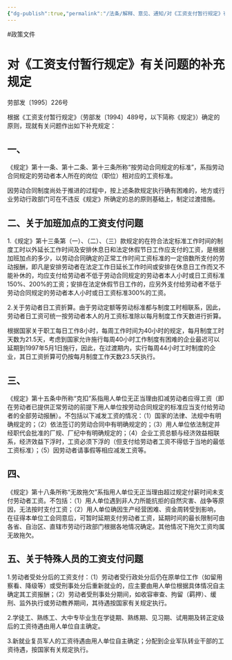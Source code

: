 ```yaml
---
{"dg-publish":true,"permalink":"/法条/解释、意见、通知/对《工资支付暂行规定》有关问题的补充规定/"}
---
```


#政策文件
# 对《工资支付暂行规定》有关问题的补充规定

劳部发〔1995〕226号

根据《工资支付暂行规定》（劳部发〔1994〕489号，以下简称《规定》）确定的原则，现就有关问题作出如下补充规定：

## 一、

《规定》第十一条、第十二条、第十三条所称“按劳动合同规定的标准”，系指劳动合同规定的劳动者本人所在的岗位（职位）相对应的工资标准。

因劳动合同制度尚处于推进的过程中，按上述条款规定执行确有困难的，地方或行业劳动行政部门可在不违反《规定》所确定的总的原则基础上，制定过渡措施。

## 二、关于加班加点的工资支付问题

1.《规定》第十三条第（一）、（二）、（三）款规定的在符合法定标准工作时间的制度工时以外延长工作时间及安排休息日和法定休假节日工作应支付的工资，是根据加班加点的多少，以劳动合同确定的正常工作时间工资标准的一定倍数所支付的劳动报酬，即凡是安排劳动者在法定工作日延长工作时间或安排在休息日工作而又不能补休的，均应支付给劳动者不低于劳动合同规定的劳动者本人小时或日工资标准150%、200%的工资；安排在法定休假节日工作的，应另外支付给劳动者不低于劳动合同规定的劳动者本人小时或日工资标准300%的工资。

2.关于劳动者日工资折算。由于劳动定额等劳动标准都与制度工时相联系，因此，劳动者日工资可统一按劳动者本人的月工资标准除以每月制度工作天数进行折算。

根据国家关于职工每日工作8小时，每周工作时间为40小时的规定，每月制度工时天数为21.5天，考虑到国家允许施行每周40小时工作制度有困难的企业最迟可以延期到1997年5月1日施行，因此，在过渡期内，实行每周44小时工时制度的企业，其日工资折算可仍按每月制度工作天数23.5天执行。

## 三、

《规定》第十五条中所称“克扣”系指用人单位无正当理由扣减劳动者应得工资（即在劳动者已提供正常劳动的前提下用人单位按劳动合同规定的标准应当支付给劳动者的全部劳动报酬）。不包括以下减发工资的情况：（1）国家的法律、法规中有明确规定的；（2）依法签订的劳动合同中有明确规定的；（3）用人单位依法制定并经职代会批准的厂规、厂纪中有明确规定的；（4）企业工资总额与经济效益相联系，经济效益下浮时，工资必须下浮的（但支付给劳动者工资不得低于当地的最低工资标准）；（5）因劳动者请事假等相应减发工资等。

## 四、

《规定》第十八条所称“无故拖欠”系指用人单位无正当理由超过规定付薪时间未支付劳动者工资。不包括：（1）用人单位遇到非人力所能抗拒的自然灾害、战争等原因，无法按时支付工资；（2）用人单位确因生产经营困难、资金周转受到影响，在征得本单位工会同意后，可暂时延期支付劳动者工资，延期时间的最长限制可由各省、自治区、直辖市劳动行政部门根据各地情况确定。其他情况下拖欠工资均属无故拖欠。

## 五、关于特殊人员的工资支付问题

1.劳动者受处分后的工资支付：（1）劳动者受行政处分后仍在原单位工作（如留用察看、降级等）或受刑事处分后重新就业的，应主要由用人单位根据具体情况自主确定其工资报酬；（2）劳动者受刑事处分期间，如收容审查、拘留（羁押）、缓刑、监外执行或劳动教养期间，其待遇按国家有关规定执行。

2.学徒工、熟练工、大中专毕业生在学徒期、熟练期、见习期、试用期及转正定级后的工资待遇由用人单位自主确定。

3.新就业复员军人的工资待遇由用人单位自主确定；分配到企业军队转业干部的工资待遇，按国家有关规定执行。